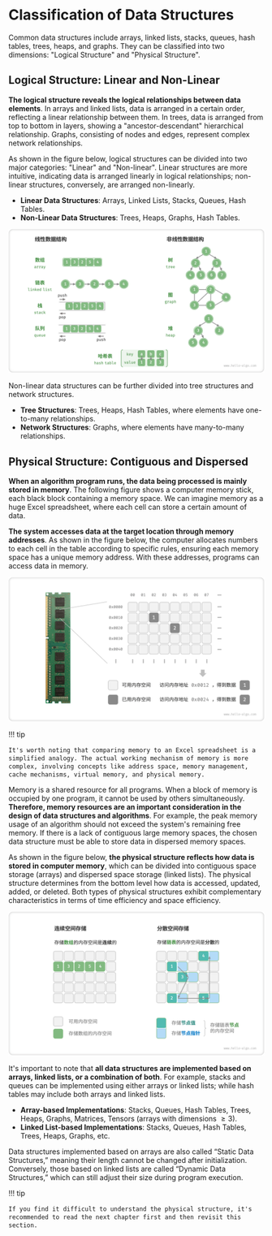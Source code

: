 # Classification of Data Structures

Common data structures include arrays, linked lists, stacks, queues, hash tables, trees, heaps, and graphs. They can be classified into two dimensions: "Logical Structure" and "Physical Structure".

## Logical Structure: Linear and Non-Linear

**The logical structure reveals the logical relationships between data elements**. In arrays and linked lists, data is arranged in a certain order, reflecting a linear relationship between them. In trees, data is arranged from top to bottom in layers, showing a "ancestor-descendant" hierarchical relationship. Graphs, consisting of nodes and edges, represent complex network relationships.

As shown in the figure below, logical structures can be divided into two major categories: "Linear" and "Non-linear". Linear structures are more intuitive, indicating data is arranged linearly in logical relationships; non-linear structures, conversely, are arranged non-linearly.

- **Linear Data Structures**: Arrays, Linked Lists, Stacks, Queues, Hash Tables.
- **Non-Linear Data Structures**: Trees, Heaps, Graphs, Hash Tables.

![Linear and Non-Linear Data Structures](classification_of_data_structure.assets/classification_logic_structure.png)

Non-linear data structures can be further divided into tree structures and network structures.

- **Tree Structures**: Trees, Heaps, Hash Tables, where elements have one-to-many relationships.
- **Network Structures**: Graphs, where elements have many-to-many relationships.

## Physical Structure: Contiguous and Dispersed

**When an algorithm program runs, the data being processed is mainly stored in memory**. The following figure shows a computer memory stick, each black block containing a memory space. We can imagine memory as a huge Excel spreadsheet, where each cell can store a certain amount of data.

**The system accesses data at the target location through memory addresses**. As shown in the figure below, the computer allocates numbers to each cell in the table according to specific rules, ensuring each memory space has a unique memory address. With these addresses, programs can access data in memory.

![Memory Stick, Memory Spaces, Memory Addresses](classification_of_data_structure.assets/computer_memory_location.png)

!!! tip

    It's worth noting that comparing memory to an Excel spreadsheet is a simplified analogy. The actual working mechanism of memory is more complex, involving concepts like address space, memory management, cache mechanisms, virtual memory, and physical memory.

Memory is a shared resource for all programs. When a block of memory is occupied by one program, it cannot be used by others simultaneously. **Therefore, memory resources are an important consideration in the design of data structures and algorithms**. For example, the peak memory usage of an algorithm should not exceed the system's remaining free memory. If there is a lack of contiguous large memory spaces, the chosen data structure must be able to store data in dispersed memory spaces.

As shown in the figure below, **the physical structure reflects how data is stored in computer memory**, which can be divided into contiguous space storage (arrays) and dispersed space storage (linked lists). The physical structure determines from the bottom level how data is accessed, updated, added, or deleted. Both types of physical structures exhibit complementary characteristics in terms of time efficiency and space efficiency.

![Contiguous Space Storage and Dispersed Space Storage](classification_of_data_structure.assets/classification_phisical_structure.png)

It's important to note that **all data structures are implemented based on arrays, linked lists, or a combination of both**. For example, stacks and queues can be implemented using either arrays or linked lists; while hash tables may include both arrays and linked lists.

- **Array-based Implementations**: Stacks, Queues, Hash Tables, Trees, Heaps, Graphs, Matrices, Tensors (arrays with dimensions $\geq 3$).
- **Linked List-based Implementations**: Stacks, Queues, Hash Tables, Trees, Heaps, Graphs, etc.

Data structures implemented based on arrays are also called “Static Data Structures,” meaning their length cannot be changed after initialization. Conversely, those based on linked lists are called “Dynamic Data Structures,” which can still adjust their size during program execution.

!!! tip

    If you find it difficult to understand the physical structure, it's recommended to read the next chapter first and then revisit this section.
